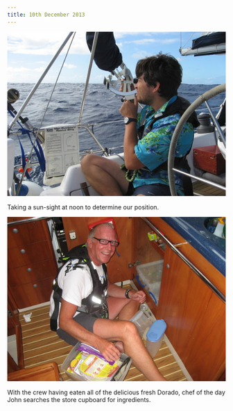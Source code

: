 ```yaml
---
title: 10th December 2013
---
```

<img class="medium-img" src="/img/sextant.jpg" />

Taking a sun-sight at noon to determine our position.

<img class="medium-img" src="/img/john-food.jpg" />

With the crew having eaten all of the delicious fresh Dorado, chef of the day John searches the store cupboard for ingredients.
